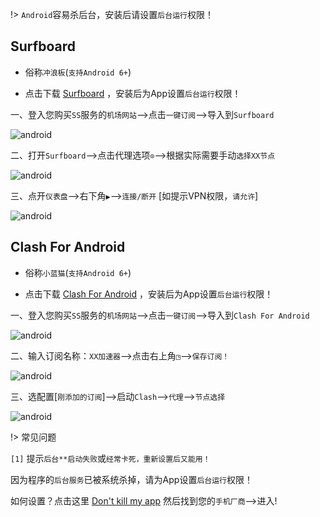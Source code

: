 !> `Android`容易杀后台，安装后请设置`后台运行`权限！

## Surfboard

* 俗称`冲浪板`(`支持Android 6+`)

* 点击下载 <a href="media/android/sfb.apk" target="_blank">Surfboard</a> ，安装后为App设置`后台运行`权限！

一、登入您购买`SS`服务的`机场网站`-->点击`一键订阅`-->导入到`Surfboard`

![android](media/android/sfb_1.jpg ':size=360')

二、打开`Surfboard`-->点击代理选项`⊙`-->根据实际需要手动`选择XX节点`

![android](media/android/sfb_2.jpg ':size=360')

三、点开`仪表盘`-->右下角`▶`-->`连接/断开` [如提示VPN权限，`请允许`]

![android](media/android/sfb_3.jpg ':size=360')

## Clash For Android 

* 俗称`小蓝猫`(`支持Android 6+`)

* 点击下载 <a href="media/android/cfa.apk" target="_blank">Clash For Android</a> ，安装后为App设置`后台运行`权限！

一、登入您购买`SS`服务的`机场网站`-->点击`一键订阅`-->导入到`Clash For Android`

![android](media/android/cfa_1.jpg ':size=360')

二、输入订阅名称：`XX加速器`-->点击右上角`◳`-->`保存订阅！`

![android](media/android/cfa_2.jpg ':size=360')

三、选配置[`刚添加的订阅`]-->启动`Clash`-->`代理`-->`节点选择`

![android](media/android/cfa_3.jpg ':size=360')

!> 常见问题

`[1]` 提示`后台**启动失败`或`经常卡死，重新设置后又能用！`

因为程序的`后台服务`已被系统杀掉，请为App设置`后台运行`权限！

如何设置？点击这里 [Don't kill my app](https://dontkillmyapp.com/) 然后找到您的`手机厂商`-->进入!
